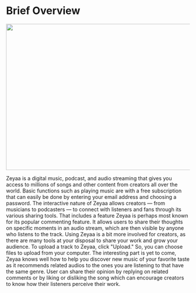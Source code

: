# Brief Overview
<img src="https://user-images.githubusercontent.com/50046177/189506133-34cfd72d-dba7-4006-80a8-72097f580f14.png" width="700" height="400" align="center" />

Zeyaa is a digital music, podcast, and audio streaming that gives you access to millions of songs and other content from creators all over the world. Basic functions such as playing music are with a free subscription that can easily be done by entering your email address and choosing a password. The interactive nature of Zeyaa allows creators — from musicians to podcasters — to connect with listeners and fans through its various sharing tools. That includes a feature Zeyaa is perhaps most known for its popular commenting feature. It allows users to share their thoughts on specific moments in an audio stream, which are then visible by anyone who listens to the track. Using Zeyaa is a bit more involved for creators, as there are many tools at your disposal to share your work and grow your audience. To upload a track to Zeyaa, click "Upload." So, you can choose files to upload from your computer. The interesting part is yet to come, Zeyaa knows well how to help you discover new music of your favorite taste as it recommends related audios to the ones you are listening to that have the same genre. User can share their opinion by replying on related comments or by liking or disliking the song which can encourage creators to know how their listeners perceive their work.

